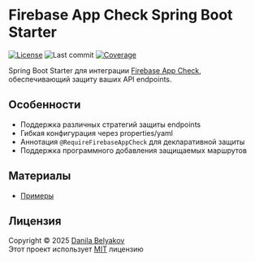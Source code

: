 # Firebase App Check Spring Boot Starter

[![License](https://img.shields.io/badge/license-MIT-blue.svg)](LICENSE)
![Last commit](https://img.shields.io/github/last-commit/danbeldev/firebase-app-check-spring)
[![Coverage](https://codecov.io/gh/danbeldev/firebase-app-check-spring/branch/master/graph/badge.svg)](https://codecov.io/gh/danbeldev/firebase-app-check-spring)

Spring Boot Starter для интеграции [Firebase App Check](https://firebase.google.com/docs/app-check), обеспечивающий защиту ваших API endpoints.

## Особенности

- Поддержка различных стратегий защиты endpoints
- Гибкая конфигурация через properties/yaml
- Аннотация `@RequireFirebaseAppCheck` для декларативной защиты
- Поддержка программного добавления защищаемых маршрутов

## Материалы
- [Примеры](https://github.com/danbeldev/firebase-app-check-spring/tree/master/samples/src/main/java/com/github/danbel/samples)

## Лицензия
Copyright © 2025 [Danila Belyakov](https://github.com/danbeldev) \
Этот проект использует [MIT](https://github.com/danbeldev/firebase-app-check-spring/blob/master/LICENSE) лицензию